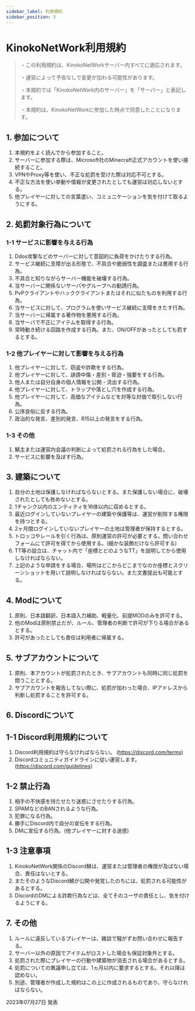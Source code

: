 ```yaml
---
sidebar_label: 利用規約
sidebar_position: 5
---
```

# KinokoNetWork利用規約
> ・この利用規約は、KinokoNetWorkサーバー内すべてに適応されます。
> 
> ・運営によって予告なしで変更が加わる可能性があります。
> 
> ・本規約では「KinokoNetWork内のサーバー」を「サーバー」と表記します。
> 
> ・本規約は、KinokoNetWorkに参加した時点で同意したことになります。

## 1. 参加について
1. 本規約をよく読んでから参加すること。
2. サーバーに参加する際は、Microsoft社のMinecraft正式アカウントを使い接続すること。
3. VPNやProxy等を使い、不正な処罰を受けた際は対応不可とする。
4. 不正な方法を使い挙動や情報が変更されたとしても運営は対応しないとする。
5. 他プレイヤーに対しての言葉遣い、コミュニケーションを気を付けて取るようにする。

## 2. 処罰対象行為について
### 1-1 サービスに影響を与える行為
1. Ddos攻撃などのサーバーに対して意図的に負荷をかけたりする行為。
2. サービス継続に支障が出る形態で、不具合や脆弱性を調査または悪用する行為。
3. 不具合と知りながらサーバー機能を破壊する行為。
4. 当サーバーに関係ないサーバやグループへの勧誘行為。
5. PvPクライアントやハッククライアントまたはそれに似たものを利用する行為。
6. 当サービスに対して、プログラムを使いサービス継続に支障をきたす行為。
7. 当サーバーに帰属する著作物を悪用する行為。
8. 当サーバで不正にアイテムを取得する行為。
9. 常時動き続ける回路を作成する行為。また、ON/OFFがあったとしても罰するとする。

### 1-2 他プレイヤーに対して影響を与える行為
1. 他プレイヤーに対して、窃盗や詐欺をする行為。
2. 他プレイヤーに対して、誹謗中傷・差別・脅迫・強要をする行為。
3. 他人または自分自身の個人情報を公開・流出する行為。
4. 他プレイヤーに対して、トラップや落とし穴を作成する行為。
5. 他プレイヤーに対して、高価なアイテムなどを対等な対価で取引しない行為。
6. 公序良俗に反する行為。
7. 政治的な発言、差別的発言、R15以上の発言をする行為。

### 1-3 その他
1. 鯖主または運営内会議の判断によって処罰される行為をした場合。
2. サービスに影響を及ぼす行為。

## 3. 建築について
1. 自分の土地は保護しなければならないとする。また保護しない場合に、破壊されたとしても咎めないとする。
2. 1チャンク以内のエンティティを16体以内に収めるとする。
3. 最近ログインしていないプレイヤーの建築や保護等は、運営が削除する権限を持つとする。
4. 2ヶ月間ログインしていないプレイヤーの土地は管理者が保持するとする。
5. トロッコやレールを引く行為は、原則運営の許可が必要とする。問い合わせフォームにて許可を得てから使用する。(細かな装飾だけなら許可する)
6. TT等の設立は、チャット内で「座標とどのようなTT」を説明してから使用しなければならない。
7. 上記のような申請をする場合、場所はどこからどこまでなのか座標とスクリーンショットを用いて説明しなければならない。また文書提出も可能とする。

## 4. Modについて
1. 原則、日本語翻訳、日本語入力補助、軽量化、前提MODのみを許可する。
2. 他のModは原則禁止だが、ルール、管理者の判断で許可が下りる場合があるとする。
3. 許可があったとしても責任は利用者に帰属する。

## 5. サブアカウントについて
1. 原則、本アカウントが処罰されたとき、サブアカウントも同時に同じ処罰を問うこととする。
2. サブアカウントを報告してない際に、処罰が加わった場合、IPアドレスから判断し処罰することを許可する。

## 6. Discordについて
## 1-1 Discord利用規約について
1. Discord利用規約は守らなければならない。 (https://discord.com/terms)
2. Discordコミュニティガイドラインに従い運営します。 (https://discord.com/guidelines)

## 1-2 禁止行為
1. 相手の不快感を持たせたり迷惑にさせたりする行為。
2. SPAMなどのBANされるような行為。
3. 犯罪になる行為。
4. 勝手にDiscord内で自分の宣伝をする行為。
5. DMに宣伝する行為。(他プレイヤーに対する迷惑)

## 1-3 注意事項
1. KinokoNetWork関係のDiscord鯖は、運営または管理者の権限が及ばない場合、責任はないとする。
2. またそのようなDiscord鯖が公開や発覚したのちには、処罰される可能性があるとする。
3. DiscordのDMによる詐欺行為などは、全てそのユーザの責任とし、気を付けるようにする。

## 7. その他
1. ルールに違反しているプレイヤーは、雑談で騒がずお問い合わせに報告する。
2. サーバー以外の原因でアイテムがロストした場合も保証対象外とする。
3. 処罰された際にプレイヤーの行動や建築物が消去される場合があるとする。
4. 処罰についての異議申し立ては、1ヵ月以内に要求するとする。それ以降は認めない。
5. 別途、管理者が作成した規約はこの上に作成されるものであり、守らなければならない。

2023年07月27日 発表